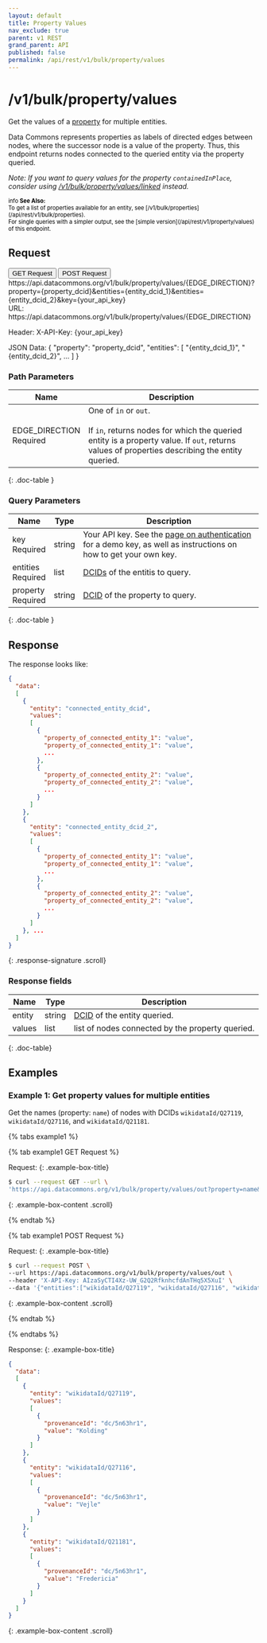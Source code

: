 ```yaml
---
layout: default
title: Property Values
nav_exclude: true
parent: v1 REST
grand_parent: API
published: false
permalink: /api/rest/v1/bulk/property/values
---
```


# /v1/bulk/property/values

Get the values of a [property](/glossary.html#property) for multiple entities.

Data Commons represents properties as labels of directed edges between nodes, where the successor node is a value of the property. Thus, this endpoint returns nodes connected to the queried entity via the property queried.

_Note: If you want to query values for the property `containedInPlace`, consider using [/v1/bulk/property/values/linked](/api/rest/v1/bulk/property/values/linked) instead._

<div markdown="span" class="alert alert-warning" role="alert" style="color:black; font-size: 0.8em">
    <span class="material-icons md-16">info </span><b>See Also:</b><br />
    To get a list of properties available for an entity, see [/v1/bulk/properties](/api/rest/v1/bulk/properties).<br />
    For single queries with a simpler output, see the [simple version](/api/rest/v1/property/values) of this endpoint.
</div>

## Request

<div class="api-tab">
  <button id="get-button" class="api-tablink" onclick="openTab(event, 'GET-request')">GET Request</button>
  <button id="post-button" class="api-tablink" onclick="openTab(event, 'POST-request')">POST Request</button>
</div>

<div id="GET-request" class="api-tabcontent api-signature">
https://api.datacommons.org/v1/bulk/property/values/{EDGE_DIRECTION}?property={property_dcid}&entities={entity_dcid_1}&entities={entity_dcid_2}&key={your_api_key}
</div>

<div id="POST-request" class="api-tabcontent api-signature">
URL:
https://api.datacommons.org/v1/bulk/property/values/{EDGE_DIRECTION}

Header:
X-API-Key: {your_api_key}

JSON Data:
{
  "property": "property_dcid",
  "entities": [
    "{entity_dcid_1}",
    "{entity_dcid_2}",
    ...
  ]
}
</div>

<script src="/assets/js/syntax_highlighting.js"></script>
<script src="/assets/js/api-doc-tabs.js"></script>

### Path Parameters

| Name                                                | Description                   |
| --------------------------------------------------- | ----------------------------- |
| EDGE_DIRECTION <br /> <required-tag>Required</required-tag> | One of `in` or `out`. <br /><br />If `in`, returns nodes for which the queried entity is a property value. If `out`, returns values of properties describing the entity queried. |
{: .doc-table }

### Query Parameters

| Name                                               | Type | Description               |
| -------------------------------------------------- | ---- | ------------------------- |
| key <br /> <required-tag>Required</required-tag>   | string | Your API key. See the [page on authentication](/api/rest/v1/getting_started#authentication) for a demo key, as well as instructions on how to get your own key. |
| entities <br /> <required-tag>Required</required-tag> | list | [DCIDs](/glossary.html#dcid) of the entitis to query.|
| property <br /> <required-tag>Required</required-tag> | string | [DCID](/glossary.html#dcid) of the property to query. |
{: .doc-table }

## Response

The response looks like:

```json
{
  "data":
  [
    {
      "entity": "connected_entity_dcid",
      "values":
      [
        {
          "property_of_connected_entity_1": "value",
          "property_of_connected_entity_1": "value",
          ...
        },
        {
          "property_of_connected_entity_2": "value",
          "property_of_connected_entity_2": "value",
          ...
        }
      ]
    },
    {
      "entity": "connected_entity_dcid_2",
      "values":
      [
        {
          "property_of_connected_entity_1": "value",
          "property_of_connected_entity_1": "value",
          ...
        },
        {
          "property_of_connected_entity_2": "value",
          "property_of_connected_entity_2": "value",
          ...
        }
      ]
    }, ...
  ]
}
```
{: .response-signature .scroll}

### Response fields

| Name     | Type   | Description                |
| -------- | ------ | -------------------------- |
| entity   | string | [DCID](/glossary.html#dcid) of the entity queried. |
| values   | list   | list of nodes connected by the property queried. |
{: .doc-table}

## Examples

### Example 1: Get property values for multiple entities

Get the names (property: `name`) of nodes with DCIDs `wikidataId/Q27119`, `wikidataId/Q27116`, and `wikidataId/Q21181`.

<div>
{% tabs example1 %}

{% tab example1 GET Request %}

Request:
{: .example-box-title}

```bash
$ curl --request GET --url \
'https://api.datacommons.org/v1/bulk/property/values/out?property=name&entities=wikidataId/Q27119&entities=wikidataId/Q27116&entities=wikidataId/Q21181&key=AIzaSyCTI4Xz-UW_G2Q2RfknhcfdAnTHq5X5XuI'
```
{: .example-box-content .scroll}

{% endtab %}

{% tab example1 POST Request %}

Request:
{: .example-box-title}

```bash
$ curl --request POST \
--url https://api.datacommons.org/v1/bulk/property/values/out \
--header 'X-API-Key: AIzaSyCTI4Xz-UW_G2Q2RfknhcfdAnTHq5X5XuI' \
--data '{"entities":["wikidataId/Q27119", "wikidataId/Q27116", "wikidataId/Q21181"], "property":"name"}'
```
{: .example-box-content .scroll}

{% endtab %}

{% endtabs %}
</div>

Response:
{: .example-box-title}

```json
{
  "data":
  [
    {
      "entity": "wikidataId/Q27119",
      "values":
      [
        {
          "provenanceId": "dc/5n63hr1",
          "value": "Kolding"
        }
      ]
    },
    {
      "entity": "wikidataId/Q27116",
      "values":
      [
        {
          "provenanceId": "dc/5n63hr1",
          "value": "Vejle"
        }
      ]
    },
    {
      "entity": "wikidataId/Q21181",
      "values":
      [
        {
          "provenanceId": "dc/5n63hr1",
          "value": "Fredericia"
        }
      ]
    }
  ]
}
```
{: .example-box-content .scroll}
